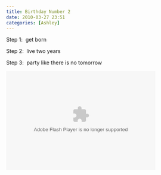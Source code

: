```yaml
---
title: Birthday Number 2
date: 2010-03-27 23:51
categories: [Ashley]
---
```

<p>Step 1:  get born</p>  <p>Step 2:  live two years</p>  <p>Step 3:  party like there is no tomorrow</p>  <p><embed type="application/x-shockwave-flash" src="http://picasaweb.google.com/s/c/bin/slideshow.swf" width="400" height="267" flashvars="host=picasaweb.google.com&amp;hl=en_US&amp;feat=flashalbum&amp;RGB=0x000000&amp;feed=http%3A%2F%2Fpicasaweb.google.com%2Fdata%2Ffeed%2Fapi%2Fuser%2Fwyseguys%2Falbumid%2F5458016371023590753%3Falt%3Drss%26kind%3Dphoto%26authkey%3DGv1sRgCO6mgpvxv5etZQ%26hl%3Den_US" pluginspage="http://www.macromedia.com/go/getflashplayer" /></p>
